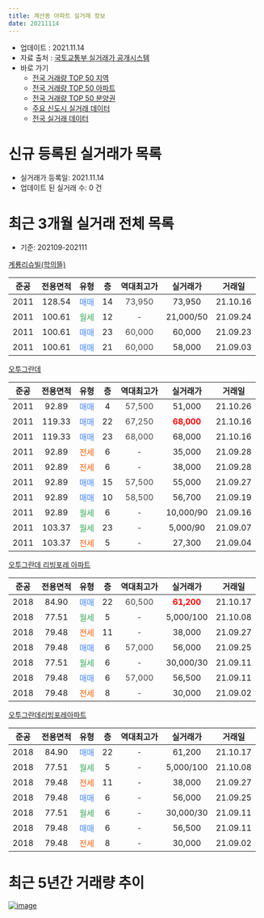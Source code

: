 ```yaml
---
title: 계산동 아파트 실거래 정보
date: 20211114
---
```


* 업데이트 : 2021.11.14
* 자료 출처 : [국토교통부 실거래가 공개시스템](http://rt.molit.go.kr)
* 바로 가기
    * [전국 거래량 TOP 50 지역](https://apt-info.github.io/apt-trade-info/tr)
    * [전국 거래량 TOP 50 아파트](https://apt-info.github.io/apt-trade-info/ta)
    * [전국 거래량 TOP 50 분양권](https://apt-info.github.io/apt-trade-info/tb)
    * [주요 신도시 실거래 데이터](https://apt-info.github.io/apt-trade-info/newtown)
    * [전국 실거래 데이터](https://apt-info.github.io/apt-trade-info/all)



<script async src="https://pagead2.googlesyndication.com/pagead/js/adsbygoogle.js"></script>
<!-- 기본광고 -->
<ins class="adsbygoogle"
     style="display:block"
     data-ad-client="ca-pub-1142216861245946"
     data-ad-slot="4805727019"
     data-ad-format="auto"
     data-full-width-responsive="true"></ins>
<script>
     (adsbygoogle = window.adsbygoogle || []).push({});
</script>


# 신규 등록된 실거래가 목록

* 실거래가 등록일: 2021.11.14
* 업데이트 된 실거래 수: 0 건




<script async src="https://pagead2.googlesyndication.com/pagead/js/adsbygoogle.js"></script>
<!-- 기본광고 -->
<ins class="adsbygoogle"
     style="display:block"
     data-ad-client="ca-pub-1142216861245946"
     data-ad-slot="4805727019"
     data-ad-format="auto"
     data-full-width-responsive="true"></ins>
<script>
     (adsbygoogle = window.adsbygoogle || []).push({});
</script>


# 최근 3개월 실거래 전체 목록
* 기준: 202109-202111


[계룡리슈빌(학의뜰)](https://search.naver.com/search.naver?query=%EA%B3%84%EB%A3%A1%EB%A6%AC%EC%8A%88%EB%B9%8C%28%ED%95%99%EC%9D%98%EB%9C%B0%29)

|준공|전용면적|유형|층|역대최고가|실거래가|거래일|
|:---:|:---:|:---:|:---:|:---:|:---:|:---:|
|2011|128.54|<span style="color:#4285F3">매매</span>|14|<span style="color:#444444">73,950</span>|73,950|21.10.16|
|2011|100.61|<span style="color:#34A853">월세</span>|12|<span style="color:#444444">-</span>|21,000/50|21.09.24|
|2011|100.61|<span style="color:#4285F3">매매</span>|23|<span style="color:#444444">60,000</span>|60,000|21.09.23|
|2011|100.61|<span style="color:#4285F3">매매</span>|21|<span style="color:#444444">60,000</span>|58,000|21.09.03|

[오투그란데](https://search.naver.com/search.naver?query=%EC%98%A4%ED%88%AC%EA%B7%B8%EB%9E%80%EB%8D%B0)

|준공|전용면적|유형|층|역대최고가|실거래가|거래일|
|:---:|:---:|:---:|:---:|:---:|:---:|:---:|
|2011|92.89|<span style="color:#4285F3">매매</span>|4|<span style="color:#444444">57,500</span>|51,000|21.10.26|
|2011|119.33|<span style="color:#4285F3">매매</span>|22|<span style="color:#444444">67,250</span>|<b><span style="color:#FF0000">68,000</span></b>|21.10.16|
|2011|119.33|<span style="color:#4285F3">매매</span>|23|<span style="color:#444444">68,000</span>|68,000|21.10.16|
|2011|92.89|<span style="color:#FF5A00">전세</span>|6|<span style="color:#444444">-</span>|35,000|21.09.28|
|2011|92.89|<span style="color:#FF5A00">전세</span>|6|<span style="color:#444444">-</span>|38,000|21.09.28|
|2011|92.89|<span style="color:#4285F3">매매</span>|15|<span style="color:#444444">57,500</span>|55,000|21.09.27|
|2011|92.89|<span style="color:#4285F3">매매</span>|10|<span style="color:#444444">58,500</span>|56,700|21.09.19|
|2011|92.89|<span style="color:#34A853">월세</span>|6|<span style="color:#444444">-</span>|10,000/90|21.09.16|
|2011|103.37|<span style="color:#34A853">월세</span>|23|<span style="color:#444444">-</span>|5,000/90|21.09.07|
|2011|103.37|<span style="color:#FF5A00">전세</span>|5|<span style="color:#444444">-</span>|27,300|21.09.04|

[오투그란데 리빙포레 아파트](https://search.naver.com/search.naver?query=%EC%98%A4%ED%88%AC%EA%B7%B8%EB%9E%80%EB%8D%B0+%EB%A6%AC%EB%B9%99%ED%8F%AC%EB%A0%88+%EC%95%84%ED%8C%8C%ED%8A%B8)

|준공|전용면적|유형|층|역대최고가|실거래가|거래일|
|:---:|:---:|:---:|:---:|:---:|:---:|:---:|
|2018|84.90|<span style="color:#4285F3">매매</span>|22|<span style="color:#444444">60,500</span>|<b><span style="color:#FF0000">61,200</span></b>|21.10.17|
|2018|77.51|<span style="color:#34A853">월세</span>|5|<span style="color:#444444">-</span>|5,000/100|21.10.08|
|2018|79.48|<span style="color:#FF5A00">전세</span>|11|<span style="color:#444444">-</span>|38,000|21.09.27|
|2018|79.48|<span style="color:#4285F3">매매</span>|6|<span style="color:#444444">57,000</span>|56,000|21.09.25|
|2018|77.51|<span style="color:#34A853">월세</span>|6|<span style="color:#444444">-</span>|30,000/30|21.09.11|
|2018|79.48|<span style="color:#4285F3">매매</span>|6|<span style="color:#444444">57,000</span>|56,500|21.09.11|
|2018|79.48|<span style="color:#FF5A00">전세</span>|8|<span style="color:#444444">-</span>|30,000|21.09.02|

[오투그란데리빙포레아파트](https://search.naver.com/search.naver?query=%EC%98%A4%ED%88%AC%EA%B7%B8%EB%9E%80%EB%8D%B0%EB%A6%AC%EB%B9%99%ED%8F%AC%EB%A0%88%EC%95%84%ED%8C%8C%ED%8A%B8)

|준공|전용면적|유형|층|역대최고가|실거래가|거래일|
|:---:|:---:|:---:|:---:|:---:|:---:|:---:|
|2018|84.90|<span style="color:#4285F3">매매</span>|22|<span style="color:#444444">-</span>|61,200|21.10.17|
|2018|77.51|<span style="color:#34A853">월세</span>|5|<span style="color:#444444">-</span>|5,000/100|21.10.08|
|2018|79.48|<span style="color:#FF5A00">전세</span>|11|<span style="color:#444444">-</span>|38,000|21.09.27|
|2018|79.48|<span style="color:#4285F3">매매</span>|6|<span style="color:#444444">-</span>|56,000|21.09.25|
|2018|77.51|<span style="color:#34A853">월세</span>|6|<span style="color:#444444">-</span>|30,000/30|21.09.11|
|2018|79.48|<span style="color:#4285F3">매매</span>|6|<span style="color:#444444">-</span>|56,500|21.09.11|
|2018|79.48|<span style="color:#FF5A00">전세</span>|8|<span style="color:#444444">-</span>|30,000|21.09.02|



<script async src="https://pagead2.googlesyndication.com/pagead/js/adsbygoogle.js"></script>
<!-- 기본광고 -->
<ins class="adsbygoogle"
     style="display:block"
     data-ad-client="ca-pub-1142216861245946"
     data-ad-slot="4805727019"
     data-ad-format="auto"
     data-full-width-responsive="true"></ins>
<script>
     (adsbygoogle = window.adsbygoogle || []).push({});
</script>


# 최근 5년간 거래량 추이


<div style="width:100%;">
    <canvas id="deal_progress" height="200"></canvas>
</div>

<script>
new Chart(document.getElementById("deal_progress"), {
    type: 'line',
    data: {
        labels: ['16.01','16.02','16.03','16.04','16.05','16.06','16.07','16.08','16.09','16.10','16.11','16.12','17.01','17.02','17.03','17.04','17.05','17.06','17.07','17.08','17.09','17.10','17.11','17.12','18.01','18.02','18.03','18.04','18.05','18.06','18.07','18.08','18.09','18.10','18.11','18.12','19.01','19.02','19.03','19.04','19.05','19.06','19.07','19.08','19.09','19.10','19.11','19.12','20.01','20.02','20.03','20.04','20.05','20.06','20.07','20.08','20.09','20.10','20.11','20.12','21.01','21.02','21.03','21.04','21.05','21.06','21.07','21.08','21.09','21.10'],
        datasets: [{
            label: '매매/분양권',
            data: [10,11,23,22,15,12,15,22,21,27,30,38,14,7,18,9,12,11,16,24,22,19,21,21,15,17,33,22,37,21,36,53,60,42,43,17,16,15,16,22,26,14,21,27,30,69,52,26,20,14,16,13,17,28,12,19,13,21,20,11,13,16,11,6,6,7,12,6,8,6],
            borderColor: "rgba(66, 133, 243, 1)",
            backgroundColor: "rgba(66, 133, 243, 0.05)",
            borderWidth: 1,
            pointRadius: 0,
            fill: false,
            lineTension: 0
        },{
            label: '전/월세',
            data: [14,9,8,18,10,9,10,11,11,15,7,13,11,10,9,5,10,8,4,9,11,9,7,15,9,9,18,10,14,30,36,38,29,27,12,10,6,11,8,7,9,5,10,6,6,17,13,20,11,14,10,11,15,28,27,21,15,10,12,3,5,8,6,4,8,6,5,6,12,2],
            borderColor: "rgba(255, 90, 0, 1)",
            backgroundColor: "rgba(255, 90, 0, 0.05)",
            borderWidth: 1,
            pointRadius: 0,
            fill: false,
            lineTension: 0
        },{
            label: '합계',
            data: [24,20,31,40,25,21,25,33,32,42,37,51,25,17,27,14,22,19,20,33,33,28,28,36,24,26,51,32,51,51,72,91,89,69,55,27,22,26,24,29,35,19,31,33,36,86,65,46,31,28,26,24,32,56,39,40,28,31,32,14,18,24,17,10,14,13,17,12,20,8],
            borderColor: "rgba(0, 0, 0, 1)",
            backgroundColor: "rgba(0, 0, 0, 0.03)",
            borderWidth: 0.1,
            pointRadius: 0,
            fill: true,
            lineTension: 0
        }
        ]
    },
    options: {
        responsive: true,
        title: {
            display: false
        },
        tooltips: {
            mode: 'index',
            intersect: false
        },
        hover: {
            mode: 'nearest',
            intersect: true
        },
        scales: {
            xAxes: [{
                display: true,
                scaleLabel: {
                    display: true,
                    labelString: '년/월'
                }
            }],
            yAxes: [{
                display: true,
                ticks: {
                    suggestedMin: 0,
                },
                scaleLabel: {
                    display: true,
                    labelString: '실거래 수'
                }
            }]
        }
    }
});

</script>


[![image](https://apt-info.github.io/images/2020-01-03-apt-trade-info/1024x500.png)](https://play.google.com/store/apps/details?id=com.aptinfo.apttradeinfo)

